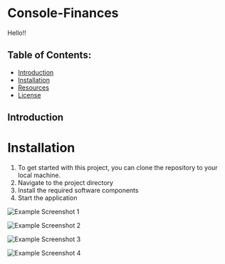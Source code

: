 # Console-Finances

Hello!!

## Table of Contents:
* [Introduction](#introduction)
* [Installation](#installation)
* [Resources](#resources)
* [License](#license)

## Introduction


# Installation

1. To get started with this project, you can clone the repository to your local machine.
2. Navigate to the project directory
3. Install the required software components
4. Start the application

![Example Screenshot 1]()

![Example Screenshot 2]()

![Example Screenshot 3]()

![Example Screenshot 4]()



